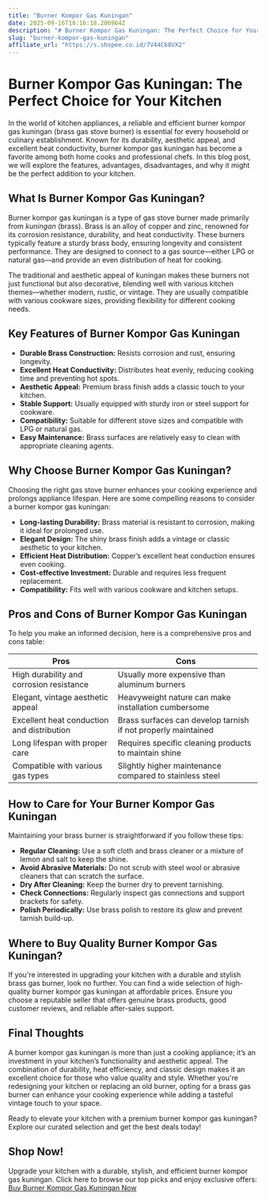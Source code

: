 ```yaml
---
title: "Burner Kompor Gas Kuningan"
date: 2025-09-16T18:16:18.206964Z
description: "# Burner Kompor Gas Kuningan: The Perfect Choice for Your Kitchen..."
slug: "burner-kompor-gas-kuningan"
affiliate_url: "https://s.shopee.co.id/7V44C68VX2"
---
```

# Burner Kompor Gas Kuningan: The Perfect Choice for Your Kitchen

In the world of kitchen appliances, a reliable and efficient burner kompor gas kuningan (brass gas stove burner) is essential for every household or culinary establishment. Known for its durability, aesthetic appeal, and excellent heat conductivity, burner kompor gas kuningan has become a favorite among both home cooks and professional chefs. In this blog post, we will explore the features, advantages, disadvantages, and why it might be the perfect addition to your kitchen.

## What Is Burner Kompor Gas Kuningan?

Burner kompor gas kuningan is a type of gas stove burner made primarily from *kuningan* (brass). Brass is an alloy of copper and zinc, renowned for its corrosion resistance, durability, and heat conductivity. These burners typically feature a sturdy brass body, ensuring longevity and consistent performance. They are designed to connect to a gas source—either LPG or natural gas—and provide an even distribution of heat for cooking.

The traditional and aesthetic appeal of kuningan makes these burners not just functional but also decorative, blending well with various kitchen themes—whether modern, rustic, or vintage. They are usually compatible with various cookware sizes, providing flexibility for different cooking needs.

## Key Features of Burner Kompor Gas Kuningan

- **Durable Brass Construction:** Resists corrosion and rust, ensuring longevity.
- **Excellent Heat Conductivity:** Distributes heat evenly, reducing cooking time and preventing hot spots.
- **Aesthetic Appeal:** Premium brass finish adds a classic touch to your kitchen.
- **Stable Support:** Usually equipped with sturdy iron or steel support for cookware.
- **Compatibility:** Suitable for different stove sizes and compatible with LPG or natural gas.
- **Easy Maintenance:** Brass surfaces are relatively easy to clean with appropriate cleaning agents.

## Why Choose Burner Kompor Gas Kuningan?

Choosing the right gas stove burner enhances your cooking experience and prolongs appliance lifespan. Here are some compelling reasons to consider a burner kompor gas kuningan:

- **Long-lasting Durability:** Brass material is resistant to corrosion, making it ideal for prolonged use.
- **Elegant Design:** The shiny brass finish adds a vintage or classic aesthetic to your kitchen.
- **Efficient Heat Distribution:** Copper’s excellent heat conduction ensures even cooking.
- **Cost-effective Investment:** Durable and requires less frequent replacement.
- **Compatibility:** Fits well with various cookware and kitchen setups.

## Pros and Cons of Burner Kompor Gas Kuningan

To help you make an informed decision, here is a comprehensive pros and cons table:

| Pros                                         | Cons                                              |
|----------------------------------------------|---------------------------------------------------|
| High durability and corrosion resistance   | Usually more expensive than aluminum burners    |
| Elegant, vintage aesthetic appeal           | Heavyweight nature can make installation cumbersome |
| Excellent heat conduction and distribution | Brass surfaces can develop tarnish if not properly maintained |
| Long lifespan with proper care             | Requires specific cleaning products to maintain shine |
| Compatible with various gas types          | Slightly higher maintenance compared to stainless steel |

## How to Care for Your Burner Kompor Gas Kuningan

Maintaining your brass burner is straightforward if you follow these tips:

- **Regular Cleaning:** Use a soft cloth and brass cleaner or a mixture of lemon and salt to keep the shine.
- **Avoid Abrasive Materials:** Do not scrub with steel wool or abrasive cleaners that can scratch the surface.
- **Dry After Cleaning:** Keep the burner dry to prevent tarnishing.
- **Check Connections:** Regularly inspect gas connections and support brackets for safety.
- **Polish Periodically:** Use brass polish to restore its glow and prevent tarnish build-up.

## Where to Buy Quality Burner Kompor Gas Kuningan?

If you're interested in upgrading your kitchen with a durable and stylish brass gas burner, look no further. You can find a wide selection of high-quality burner kompor gas kuningan at affordable prices. Ensure you choose a reputable seller that offers genuine brass products, good customer reviews, and reliable after-sales support.

## Final Thoughts

A burner kompor gas kuningan is more than just a cooking appliance; it’s an investment in your kitchen’s functionality and aesthetic appeal. The combination of durability, heat efficiency, and classic design makes it an excellent choice for those who value quality and style. Whether you're redesigning your kitchen or replacing an old burner, opting for a brass gas burner can enhance your cooking experience while adding a tasteful vintage touch to your space.

Ready to elevate your kitchen with a premium burner kompor gas kuningan? Explore our curated selection and get the best deals today!

## Shop Now!

Upgrade your kitchen with a durable, stylish, and efficient burner kompor gas kuningan. Click here to browse our top picks and enjoy exclusive offers: [Buy Burner Kompor Gas Kuningan Now](https://s.shopee.co.id/7V44C68VX2)